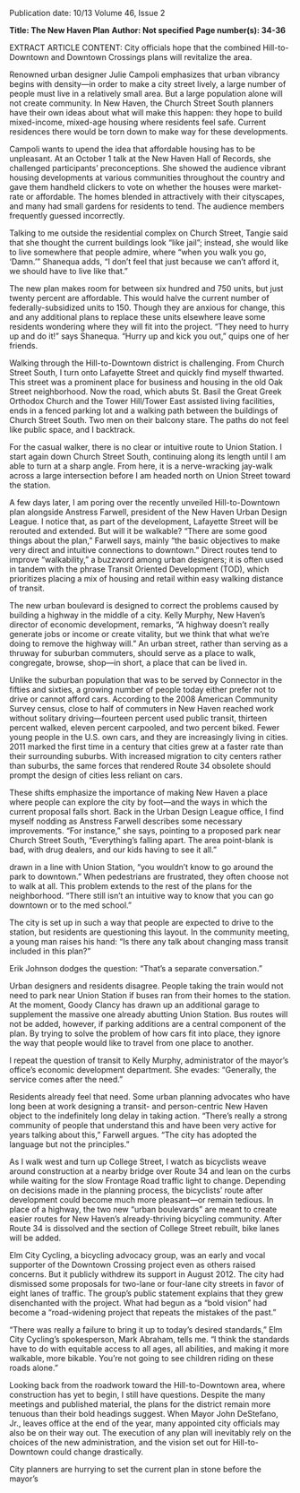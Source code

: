 Publication date: 10/13
Volume 46, Issue 2

**Title: The New Haven Plan**
**Author: Not specified**
**Page number(s): 34-36**

EXTRACT ARTICLE CONTENT:
City officials hope that the combined Hill-to-Downtown and Downtown Crossings plans will revitalize the area.


Renowned urban designer Julie Campoli emphasizes that urban vibrancy begins with density—in order to make a city street lively, a large number of people must live in a relatively small area. But a large population alone will not create community. In New Haven, the Church Street South planners have their own ideas about what will make this happen: they hope to build mixed-income, mixed-age housing where residents feel safe. Current residences there would be torn down to make way for these developments.

Campoli wants to upend the idea that affordable housing has to be unpleasant. At an October 1 talk at the New Haven Hall of Records, she challenged participants’ preconceptions. She showed the audience vibrant housing developments at various communities throughout the country and gave them handheld clickers to vote on whether the houses were market-rate or affordable. The homes blended in attractively with their cityscapes, and many had small gardens for residents to tend. The audience members frequently guessed incorrectly.

Talking to me outside the residential complex on Church Street, Tangie said that she thought the current buildings look “like jail”; instead, she would like to live somewhere that people admire, where “when you walk you go, ‘Damn.’” Shanequa adds, “I don’t feel that just because we can’t afford it, we should have to live like that.”

The new plan makes room for between six hundred and 750 units, but just twenty percent are affordable. This would halve the current number of federally-subsidized units to 150. Though they are anxious for change, this and any additional plans to replace these units elsewhere leave some residents wondering where they will fit into the project. “They need to hurry up and do it!” says Shanequa. “Hurry up and kick you out,” quips one of her friends.


Walking through the Hill-to-Downtown district is challenging. From Church Street South, I turn onto Lafayette Street and quickly find myself thwarted. This street was a prominent place for business and housing in the old Oak Street neighborhood. Now the road, which abuts St. Basil the Great Greek Orthodox Church and the Tower Hill/Tower East assisted living facilities, ends in a fenced parking lot and a walking path between the buildings of Church Street South. Two men on their balcony stare. The paths do not feel like public space, and I backtrack.

For the casual walker, there is no clear or intuitive route to Union Station. I start again down Church Street South, continuing along its length until I am able to turn at a sharp angle. From here, it is a nerve-wracking jay-walk across a large intersection before I am headed north on Union Street toward the station.


A few days later, I am poring over the recently unveiled Hill-to-Downtown plan alongside Anstress Farwell, president of the New Haven Urban Design League. I notice that, as part of the development, Lafayette Street will be rerouted and extended. But will it be walkable? 
“There are some good things about the plan,” Farwell says, mainly “the basic objectives to make very direct and intuitive connections to downtown.” Direct routes tend to improve “walkability,” a buzzword among urban designers; it is often used in tandem with the phrase Transit Oriented Development (TOD), which prioritizes placing a mix of housing and retail within easy walking distance of transit.

The new urban boulevard is designed to correct the problems caused by building a highway in the middle of a city. Kelly Murphy, New Haven’s director of economic development, remarks, “A highway doesn’t really generate jobs or income or create vitality, but we think that what we’re doing to remove the highway will.” An urban street, rather than serving as a thruway for suburban commuters, should serve as a place to walk, congregate, browse, shop—in short, a place that can be lived in.

Unlike the suburban population that was to be served by Connector in the fifties and sixties, a growing number of people today either prefer not to drive or cannot afford cars. According to the 2008 American Community Survey census, close to half of commuters in New Haven reached work without solitary driving—fourteen percent used public transit, thirteen percent walked, eleven percent carpooled, and two percent biked. Fewer young people in the U.S. own cars, and they are increasingly living in cities. 2011 marked the first time in a century that cities grew at a faster rate than their surrounding suburbs. With increased migration to city centers rather than suburbs, the same forces that rendered Route 34 obsolete should prompt the design of cities less reliant on cars.

These shifts emphasize the importance of making New Haven a place where people can explore the city by foot—and the ways in which the current proposal falls short. Back in the Urban Design League office, I find myself nodding as Anstress Farwell describes some necessary improvements.
 “For instance,” she says, pointing to a proposed park near Church Street South, “Everything’s falling apart. The area point-blank is bad, with drug dealers, and our kids having to see it all.” 


drawn in a line with Union Station, “you wouldn’t know to go around the park to downtown.” When pedestrians are frustrated, they often choose not to walk at all. This problem extends to the rest of the plans for the neighborhood. “There still isn’t an intuitive way to know that you can go downtown or to the med school.”

The city is set up in such a way that people are expected to drive to the station, but residents are questioning this layout. In the community meeting, a young man raises his hand: “Is there any talk about changing mass transit included in this plan?”

Erik Johnson dodges the question: 
“That’s a separate conversation.”

Urban designers and residents disagree. People taking the train would not need to park near Union Station if buses ran from their homes to the station. At the moment, Goody Clancy has drawn up an additional garage to supplement the massive one already abutting Union Station. Bus routes will not be added, however, if parking additions are a central component of the plan. By trying to solve the problem of how cars fit into place, they ignore the way that people would like to travel from one place to another.

I repeat the question of transit to Kelly Murphy, administrator of the mayor’s office’s economic development department. She evades: “Generally, the service comes after the need.”

Residents already feel that need. Some urban planning advocates who have long been at work designing a transit- and person-centric New Haven object to the indefinitely long delay in taking action. “There’s really a strong community of people that understand this and have been very active for years talking about this,” Farwell argues. “The city has adopted the language but not the principles.”

As I walk west and turn up College Street, I watch as bicyclists weave around construction at a nearby bridge over Route 34 and lean on the curbs while waiting for the slow Frontage Road traffic light to change. Depending on decisions made in the planning process, the bicyclists’ route after development could become much more pleasant—or remain tedious. In place of a highway, the two new “urban boulevards” are meant to create easier routes for New Haven’s already-thriving bicycling community. After Route 34 is dissolved and the section of College Street rebuilt, bike lanes will be added.

Elm City Cycling, a bicycling advocacy group, was an early and vocal supporter of the Downtown Crossing project even as others raised concerns. But it publicly withdrew its support in August 2012. The city had dismissed some proposals for two-lane or four-lane city streets in favor of eight lanes of traffic. The group’s public statement explains that they grew disenchanted with the project. What had begun as a “bold vision” had become a “road-widening project that repeats the mistakes of the past.”

“There was really a failure to bring it up to today’s desired standards,” Elm City Cycling’s spokesperson, Mark Abraham, tells me. “I think the standards have to do with equitable access to all ages, all abilities, and making it more walkable, more bikable. You’re not going to see children riding on these roads alone.”

Looking back from the roadwork toward the Hill-to-Downtown area, where construction has yet to begin, I still have questions. Despite the many meetings and published material, the plans for the district remain more tenuous than their bold headings suggest. When Mayor John DeStefano, Jr., leaves office at the end of the year, many appointed city officials may also be on their way out. The execution of any plan will inevitably rely on the choices of the new administration, and the vision set out for Hill-to-Downtown could change drastically.

City planners are hurrying to set the current plan in stone before the mayor’s